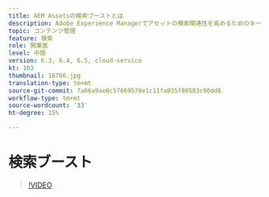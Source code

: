 ```yaml
---
title: AEM Assetsの検索ブーストとは
description: Adobe Experience Managerでアセットの検索関連性を高めるためのキーワードやフレーズの追加方法を説明します。
topic: コンテンツ管理
feature: 検索
role: 開業医
level: 中間
version: 6.3, 6.4, 6.5, cloud-service
kt: 103
thumbnail: 16766.jpg
translation-type: tm+mt
source-git-commit: 7a06a9ae0c57669578e1c11fa035f80583c90dd8
workflow-type: tm+mt
source-wordcount: '33'
ht-degree: 15%

---
```



# 検索ブースト

>[!VIDEO](https://video.tv.adobe.com/v/16766/?quality=12&learn=on)
